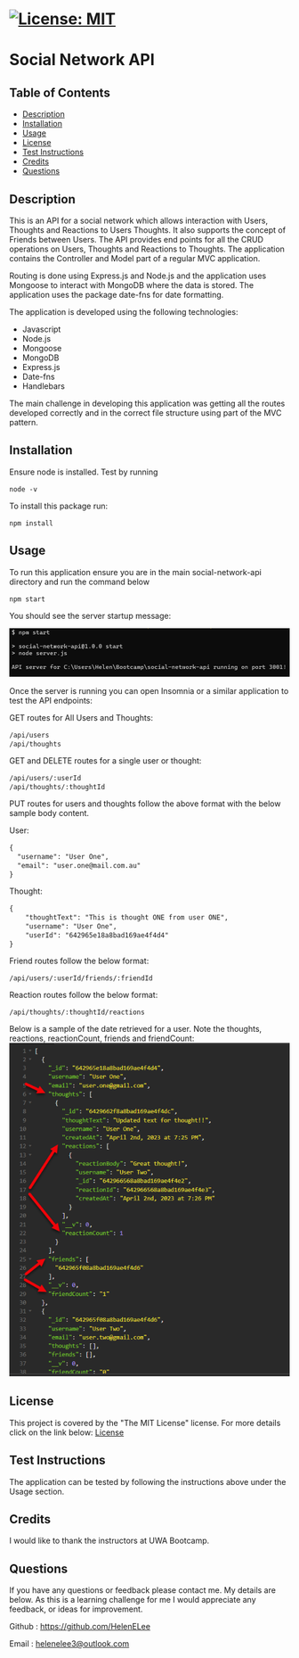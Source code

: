 
  # [![License: MIT](https://img.shields.io/badge/License-MIT-yellow.svg)](https://opensource.org/licenses/MIT)

  # Social Network API

  ## Table of Contents
 - [Description](#description)
 - [Installation](#installation)
 - [Usage](#usage)
 - [License](#license)
 - [Test Instructions](#test-instructions)
 - [Credits](#credits)
 - [Questions](#questions)
  
  ## Description
  This is an API for a social network which allows interaction with Users, Thoughts and Reactions to Users Thoughts. It also supports the concept of Friends between Users. The API provides end points for all the CRUD operations on Users, Thoughts and Reactions to Thoughts. The application contains the Controller and Model part of a regular MVC application.

  Routing is done using Express.js and Node.js and the application uses Mongoose to interact with MongoDB where the data is stored. The application uses the package date-fns for date formatting.
  
  The application is developed using the following technologies:
  - Javascript
  - Node.js
  - Mongoose
  - MongoDB
  - Express.js
  - Date-fns
  - Handlebars

  The main challenge in developing this application was getting all the routes developed correctly and in the correct file structure using part of the MVC pattern. 


  ## Installation
  Ensure node is installed. Test by running 
  ```
  node -v
  ```

  To install this package run:
  ```
  npm install
  ```

  ## Usage
  To run this application ensure you are in the main social-network-api directory and run the command below
  
```
npm start
```
You should see the server startup message:

![Here is a screenshot showing the server started.](/images/server-start.png)

Once the server is running you can open Insomnia or a similar application to test the API endpoints:

GET routes for All Users and Thoughts:
```
/api/users
/api/thoughts
```
GET and DELETE routes for a single user or thought:
```
/api/users/:userId
/api/thoughts/:thoughtId
```
PUT routes for users and thoughts follow the above format with the below sample body content.

User:
```
{
  "username": "User One",
  "email": "user.one@mail.com.au"
}
```
Thought:
```
{
	"thoughtText": "This is thought ONE from user ONE",
	"username": "User One",
	"userId": "642965e18a8bad169ae4f4d4"
}
```
Friend routes follow the below format:
```
/api/users/:userId/friends/:friendId
```
Reaction routes follow the below format:
```
/api/thoughts/:thoughtId/reactions
```

Below is a sample of the date retrieved for a user. Note the thoughts, reactions, reactionCount, friends and friendCount:
![Here is a screenshot showing the home page.](/images/user.png)


  ## License
  This project is covered by the "The MIT License" license.
  For more details click on the link below:
  [License](https://opensource.org/licenses/MIT)
  
  
  ## Test Instructions
  The application can be tested by following the instructions above under the Usage section.


  ## Credits
  I would like to thank the instructors at UWA Bootcamp. 
  
  ## Questions
 If you have any questions or feedback please contact me. My details are below. As this is a learning challenge for me I would appreciate any feedback, or ideas for improvement.

 Github : https://github.com/HelenELee 

 Email : helenelee3@outlook.com
  

